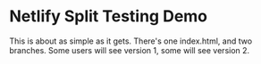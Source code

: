 # Netlify Split Testing Demo

This is about as simple as it gets. There's one index.html, and two branches. Some users will see version 1, some will see version 2.
